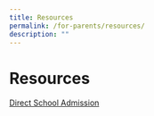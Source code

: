 ```yaml
---
title: Resources
permalink: /for-parents/resources/
description: ""
---
```

**Resources**
=============

[Direct School Admission](https://www.moe.gov.sg/secondary/dsa)

